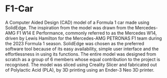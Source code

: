 # F1-Car
A Computer Aided Design (CAD) model of a Formula 1 car made using SolidEdge. The inspiration from the model was drawn from the Mercedes-AMG F1 W14 E Performance, commonly referred to as the Mercedes W14, driven by Lewis Hamilton for the Mercedes-AMG PETRONAS F1 team during the 2023 Formula 1 season.
SolidEdge was chosen as the preferred software tool because of its easy availability, simple user interface and the effortlessness in using its functions. The entire model was designed from scratch as a group of 6 members whose equal contribution to the project is recognised.
The model was sliced using Creality Slicer and fabricated out of Polylactic Acid (PLA), by 3D printing using an Ender-3 Neo 3D printer. 
